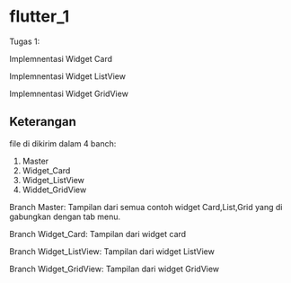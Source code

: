 # flutter_1

Tugas 1:

Implemnentasi Widget Card

Implemnentasi Widget ListView

Implemnentasi Widget GridView


## Keterangan
 
file di dikirim dalam 4 banch:
1. Master
2. Widget_Card
3. Widget_ListView
4. Widdet_GridView

Branch Master: Tampilan dari semua contoh widget Card,List,Grid yang di gabungkan dengan tab menu.

Branch Widget_Card: Tampilan dari widget card

Branch Widget_ListView: Tampilan dari widget ListView

Branch Widget_GridView: Tampilan dari widget GridView

